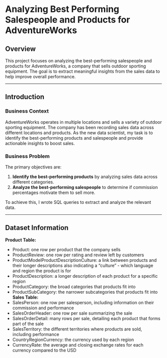 # Analyzing Best Performing Salespeople and Products for AdventureWorks

## **Overview**
This project focuses on analyzing the best-performing salespeople and products for AdventureWorks, a company that sells outdoor sporting equipment. The goal is to extract meaningful insights from the sales data to help improve overall performance.

---

## **Introduction**

### **Business Context**
AdventureWorks operates in multiple locations and sells a variety of outdoor sporting equipment. The company has been recording sales data across different locations and products. As the new data scientist, my task is to identify the best-performing products and salespeople and provide actionable insights to boost sales.

### **Business Problem**
The primary objectives are:
1. **Identify the best-performing products** by analyzing sales data across different categories.
2. **Analyze the best-performing salespeople** to determine if commission percentages motivate them to sell more.

To achieve this, I wrote SQL queries to extract and analyze the relevant data.

---

## **Dataset Information**
**Product Table:**
- Product: one row per product that the company sells
- ProductReview: one row per rating and review left by customers
- ProductModelProductDescriptionCulture: a link between products and their longer descriptions also indicating a “culture” - which language and region the product is for
- ProductDescription: a longer description of each product for a specific region
- ProductCategory: the broad categories that products fit into
- ProductSubCategory: the narrower subcategories that products fit into
**Sales Table:**
- SalesPerson: one row per salesperson, including information on their commission and performance
- SalesOrderHeader: one row per sale summarizing the sale
- SalesOrderDetail: many rows per sale, detailing each product that forms part of the sale
- SalesTerritory: the different territories where products are sold, including performance
- CountryRegionCurrency: the currency used by each region
- CurrencyRate: the average and closing exchange rates for each currency compared to the USD
